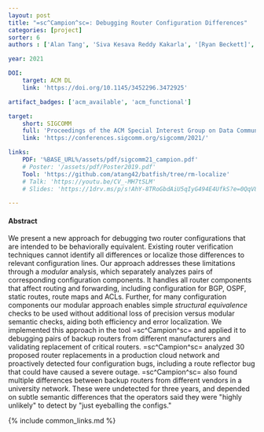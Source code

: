 ```yaml
---
layout: post
title: "=sc^Campion^sc=: Debugging Router Configuration Differences"
categories: [project]
sorter: 6
authors : ['Alan Tang', 'Siva Kesava Reddy Kakarla', '[Ryan Beckett]', '[Ennan Zhai]','[Matt Brown]', '[Todd Millstein]', '[Yuval Tamir]', '[George Varghese]']

year: 2021

DOI:
    target: ACM DL
    link: 'https://doi.org/10.1145/3452296.3472925'

artifact_badges: ['acm_available', 'acm_functional']

target:
    short: SIGCOMM
    full: 'Proceedings of the ACM Special Interest Group on Data Communication, 2021'
    link: 'https://conferences.sigcomm.org/sigcomm/2021/'

links:
    PDF: '%BASE_URL%/assets/pdf/sigcomm21_campion.pdf'
    # Poster: '/assets/pdf/Poster2019.pdf'
    Tool: 'https://github.com/atang42/batfish/tree/rm-localize'
    # Talk: 'https://youtu.be/CV_-MH7tSLM'
    # Slides: 'https://1drv.ms/p/s!AhY-8TRoGbdAiU5qIyG494E4UfkS?e=0QqV8b'

---
```


#### Abstract

We present a new approach for debugging two router configurations that are intended to be behaviorally equivalent. Existing router verification techniques cannot identify all differences or localize those differences to relevant configuration lines. Our approach addresses these limitations through a _modular_ analysis, which separately analyzes pairs of corresponding configuration components.
It handles all router components that affect routing and forwarding, including configuration for BGP, OSPF, static routes, route maps and ACLs. Further, for many configuration components our modular approach enables simple _structural equivalence_ checks to be used without additional loss of precision versus modular semantic checks, aiding both efficiency and error localization. We implemented this approach in the tool =sc^Campion^sc= and applied it to 
debugging pairs of backup routers from different manufacturers and validating replacement of critical routers.
=sc^Campion^sc= analyzed 30 proposed router replacements in a production cloud network and proactively detected four configuration bugs, including a route reflector bug that could have caused a severe outage.
=sc^Campion^sc= also found multiple differences between backup routers from different vendors in a university network. These were undetected for three years, and depended on subtle semantic differences that the operators said they were "highly unlikely" to detect by "just eyeballing the configs."

{% include common_links.md %}

